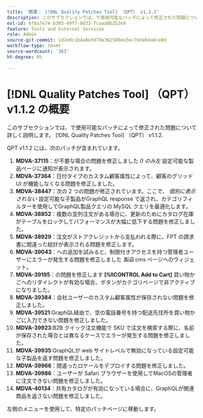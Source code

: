```yaml
---
title: '概要： [!DNL Quality Patches Tool] （QPT） v1.1.2'
description: このサブセクションでは、で使用可能なパッチによって修正された問題について詳しく説明します。 [!DNL Quality Patches Tool] （QPT） v1.1.2.
exl-id: 6f8a7e74-b385-49f7-8032-fcaad8b252e9
feature: Tools and External Services
role: Admin
source-git-commit: 1d2e0c1b4a8e3d79a362500ee3ec7bde84a6ce0d
workflow-type: tm+mt
source-wordcount: '363'
ht-degree: 0%

---
```


# [!DNL Quality Patches Tool] （QPT） v1.1.2 の概要

このサブセクションでは、で使用可能なパッチによって修正された問題について詳しく説明します。 [!DNL Quality Patches Tool] （QPT） v1.1.2.

QPT v1.1.2 には、次のパッチが含まれています。

1. **MDVA-37115**：が不要な場合の問題を修正しました *0 のみ左* 設定可能な製品ページに通知が表示されます。
1. **MDVA-37364**：日付タイプのカスタム顧客属性によって、顧客のグリッド UI が機能しなくなる問題を修正しました。
1. **MDVA-38447**：次の 2 つの問題が修正されています。ここで、 *個別に表示されない* 設定可能な子製品がGraphQL response で返され、カテゴリフィルターを使用してGraphQL製品クエリの MySQL クエリを最適化します。
1. **MDVA-38852**：複数の並列注文がある場合に、更新のためにカタログ在庫がテーブルをロックしてパフォーマンスが大幅に低下する問題を修正しました。
1. **MDVA-38929**：注文がストアクレジットから支払われる際に、FPT の請求書に間違った総計が表示される問題を修正します。
1. **MDVA-39043**：への追加を試みると、制限付きアクセスを持つ管理者ユーザーにエラーが発生する問題を修正しました *製品* cms ページへのウィジェット。
1. **MDVA-39195**：の問題を修正します **[!UICONTROL Add to Cart]** 買い物かごへのリダイレクトが有効な場合、ボタンがカテゴリページで非アクティブになりました。
1. **MDVA-39384**：会社ユーザーのカスタム顧客属性が保存されない問題を修正しました。
1. **MDVA-39521**:GraphQL経由で、空の電話番号を持つ配送先住所を買い物かごに入力できない問題を修正しました。
1. **MDVA-39923**:B2B クイック注文機能で SKU で注文を検索する際に、名前が保存された場合とは異なるケースでエラーが発生する問題を修正しました。
1. **MDVA-39935**:GraphQLが web サイトレベルで無効になっている設定可能な子製品を返す問題を修正しました。
1. **MDVA-39966**：間違ったロケールをデプロイする問題を修正しました。
1. **MDVA-39986**：ユーザーが Safari ブラウザーを使用してMacOSの管理者に注文できない問題を修正しました。
1. **MDVA-40134**：共有カタログが有効になっている場合に、GraphQLが関連商品を返さない問題を修正しました。

左側のメニューを使用して、特定のパッチページに移動します。
